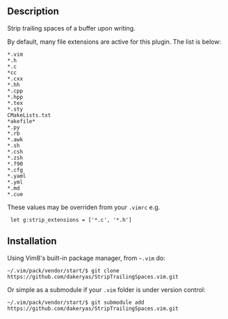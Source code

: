 
## Description
Strip trailing spaces of a buffer upon writing.

By default, many file extensions are active for this plugin. The list is below:
```
*.vim
*.h
*.c
*cc
*.cxx
*.hh
*.cpp
*.hpp
*.tex
*.sty
CMakeLists.txt
*akefile*
*.py
*.rb
*.awk
*.sh
*.csh
*.zsh
*.f90
*.cfg
*.yaml
*.yml
*.md
*.cue
```

These values may be overriden from your `.vimrc` e.g.
```
 let g:strip_extensions = ['*.c', '*.h']
```

## Installation

Using Vim8's built-in package manager, from `~.vim` do:

```
~/.vim/pack/vendor/start/$ git clone https://github.com/dakeryas/StripTrailingSpaces.vim.git
```
Or simple as a submodule if your `.vim` folder is under version control:

```
~/.vim/pack/vendor/start/$ git submodule add https://github.com/dakeryas/StripTrailingSpaces.vim.git
```
